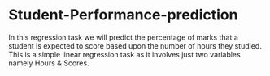 # Student-Performance-prediction
In this regression task we will predict the percentage of marks that a student is expected to score based upon the number of hours they studied. This is a simple linear regression task as it involves just two variables namely Hours & Scores.
